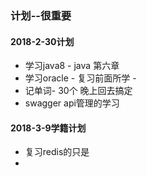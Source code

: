 ### 计划--很重要
#### 2018-2-30计划
- 学习java8 - java 第六章
- 学习oracle - 复习前面所学 -
- 记单词- 30个 晚上回去搞定
- swagger api管理的学习

#### 2018-3-9学籍计划
- 复习redis的只是
- 